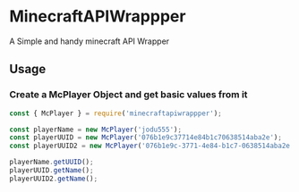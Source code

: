 # MinecraftAPIWrappper

A Simple and handy minecraft API Wrapper

## Usage

### Create a McPlayer Object and get basic values from it

```javascript
const { McPlayer } = require('minecraftapiwrappper');

const playerName = new McPlayer('jodu555');
const playerUUID = new McPlayer('076b1e9c37714e84b1c70638514aba2e');
const playerUUID2 = new McPlayer('076b1e9c-3771-4e84-b1c7-0638514aba2e');

playerName.getUUID();
playerUUID.getName();
playerUUID2.getName();
```
